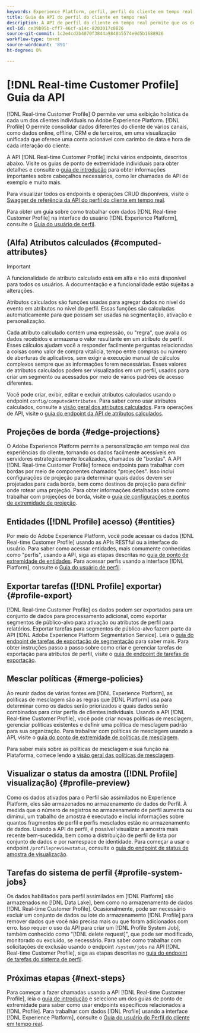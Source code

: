 ```yaml
---
keywords: Experience Platform, perfil, perfil do cliente em tempo real, solução de problemas, API, perfil unificado, perfil unificado, unificado, perfil, rtcp, ativar perfil, Ativar perfil
title: Guia da API do perfil do cliente em tempo real
description: A API de perfil do cliente em tempo real permite que os desenvolvedores explorem e trabalhem com dados de perfil, incluindo perfis de exibição, criem e atualizem políticas de mesclagem, exportem ou exemplificem dados de perfil, e excluam dados de perfil que não são mais necessários ou foram adicionados com erro. Siga este guia para saber como executar operações principais usando a API.
exl-id: ce39b95b-cff7-46cf-a14c-8203017c8826
source-git-commit: 1c2e4cd2b4070f3844a9848b5574e9d5b1688926
workflow-type: tm+mt
source-wordcount: '891'
ht-degree: 0%

---
```


# [!DNL Real-time Customer Profile] Guia da API

[!DNL Real-time Customer Profile] O permite ver uma exibição holística de cada um dos clientes individuais no Adobe Experience Platform. [!DNL Profile] O permite consolidar dados diferentes do cliente de vários canais, como dados online, offline, CRM e de terceiros, em uma visualização unificada que oferece uma conta acionável com carimbo de data e hora de cada interação do cliente.

A API [!DNL Real-time Customer Profile] inclui vários endpoints, descritos abaixo. Visite os guias de ponto de extremidade individuais para obter detalhes e consulte o [guia de introdução](getting-started.md) para obter informações importantes sobre cabeçalhos necessários, como ler chamadas de API de exemplo e muito mais.

Para visualizar todos os endpoints e operações CRUD disponíveis, visite o [Swagger de referência da API do perfil do cliente em tempo real](https://www.adobe.io/apis/experienceplatform/home/api-reference.html#!acpdr/swagger-specs/real-time-customer-profile.yaml).

Para obter um guia sobre como trabalhar com dados [!DNL Real-time Customer Profile] na interface do usuário [!DNL Experience Platform], consulte o [Guia do usuário de perfil](../ui/user-guide.md).

## (Alfa) Atributos calculados {#computed-attributes}

>[!IMPORTANT]
>
>A funcionalidade de atributo calculado está em alfa e não está disponível para todos os usuários. A documentação e a funcionalidade estão sujeitas a alterações.

Atributos calculados são funções usadas para agregar dados no nível do evento em atributos no nível do perfil. Essas funções são calculadas automaticamente para que possam ser usadas na segmentação, ativação e personalização.

Cada atributo calculado contém uma expressão, ou &quot;regra&quot;, que avalia os dados recebidos e armazena o valor resultante em um atributo de perfil. Esses cálculos ajudam você a responder facilmente perguntas relacionadas a coisas como valor de compra vitalícia, tempo entre compras ou número de aberturas de aplicativos, sem exigir a execução manual de cálculos complexos sempre que as informações forem necessárias. Esses valores de atributos calculados podem ser visualizados em um perfil, usados para criar um segmento ou acessados por meio de vários padrões de acesso diferentes.

Você pode criar, exibir, editar e excluir atributos calculados usando o endpoint `config/computedAttributes`. Para saber como usar atributos calculados, consulte a [visão geral dos atributos calculados](../computed-attributes/overview.md). Para operações de API, visite o [guia do endpoint da API de atributos calculados](../computed-attributes/ca-api.md).

## Projeções de borda {#edge-projections}

O Adobe Experience Platform permite a personalização em tempo real das experiências do cliente, tornando os dados facilmente acessíveis em servidores estrategicamente localizados, chamados de &quot;bordas&quot;. A API [!DNL Real-time Customer Profile] fornece endpoints para trabalhar com bordas por meio de componentes chamados &quot;projeções&quot;. Isso inclui configurações de projeção para determinar quais dados devem ser projetados para cada borda, bem como destinos de projeção para definir onde rotear uma projeção. Para obter informações detalhadas sobre como trabalhar com projeções de borda, visite o [guia de configurações e pontos de extremidade de projeção](edge-projections.md).

## Entidades ([!DNL Profile] acesso) {#entities}

Por meio do Adobe Experience Platform, você pode acessar os dados [!DNL Real-time Customer Profile] usando as APIs RESTful ou a interface do usuário. Para saber como acessar entidades, mais comumente conhecidas como &quot;perfis&quot;, usando a API, siga as etapas descritas no [guia de ponto de extremidade de entidades](entities.md). Para acessar perfis usando a interface [!DNL Platform], consulte o [Guia do usuário de perfil](../ui/user-guide.md).

## Exportar tarefas ([!DNL Profile] exportar) {#profile-export}

[!DNL Real-time Customer Profile] os dados podem ser exportados para um conjunto de dados para processamento adicional, como exportar segmentos de público-alvo para ativação ou atributos de perfil para relatórios. Exportar tarefas para segmentos de público-alvo fazem parte da API [!DNL Adobe Experience Platform Segmentation Service]. Leia o [guia do endpoint de tarefas de exportação de segmentação](../../profile/api/export-jobs.md) para saber mais. Para obter instruções passo a passo sobre como criar e gerenciar tarefas de exportação para atributos de perfil, visite o [guia de endpoint de tarefas de exportação](export-jobs.md).

## Mesclar políticas {#merge-policies}

Ao reunir dados de várias fontes em [!DNL Experience Platform], as políticas de mesclagem são as regras que [!DNL Platform] usa para determinar como os dados serão priorizados e quais dados serão combinados para criar perfis de clientes individuais. Usando a API [!DNL Real-time Customer Profile], você pode criar novas políticas de mesclagem, gerenciar políticas existentes e definir uma política de mesclagem padrão para sua organização. Para trabalhar com políticas de mesclagem usando a API, visite o [guia do ponto de extremidade de políticas de mesclagem](merge-policies.md).

Para saber mais sobre as políticas de mesclagem e sua função na Plataforma, comece lendo a [visão geral das políticas de mesclagem](../merge-policies/overview.md).

## Visualizar o status da amostra ([!DNL Profile] visualização) {#profile-preview}

Como os dados ativados para o Perfil são assimilados no Experience Platform, eles são armazenados no armazenamento de dados do Perfil. À medida que o número de registros no armazenamento de perfil aumenta ou diminui, um trabalho de amostra é executado e inclui informações sobre quantos fragmentos de perfil e perfis mesclados estão no armazenamento de dados. Usando a API de perfil, é possível visualizar a amostra mais recente bem-sucedida, bem como a distribuição de perfil de lista por conjunto de dados e por namespace de identidade. Para começar a usar o endpoint `/profilepreviewstatus`, consulte o [guia do endpoint de status de amostra de visualização](preview-sample-status.md).

## Tarefas do sistema de perfil {#profile-system-jobs}

Os dados habilitados para perfil assimilados em [!DNL Platform] são armazenados no [!DNL Data Lake], bem como no armazenamento de dados [!DNL Real-time Customer Profile]. Ocasionalmente, pode ser necessário excluir um conjunto de dados ou lote do armazenamento [!DNL Profile] para remover dados que você não precisa mais ou que foram adicionados com erro. Isso requer o uso da API para criar um [!DNL Profile System Job], também conhecido como &quot;[!DNL delete request]&quot;, que pode ser modificado, monitorado ou excluído, se necessário. Para saber como trabalhar com solicitações de exclusão usando o endpoint `/system/jobs` na API [!DNL Real-time Customer Profile], siga as etapas descritas no [guia do endpoint de tarefas do sistema de perfil](profile-system-jobs.md).

## Próximas etapas {#next-steps}

Para começar a fazer chamadas usando a API [!DNL Real-time Customer Profile], leia o [guia de introdução](getting-started.md) e selecione um dos guias de ponto de extremidade para saber como usar endpoints específicos relacionados a [!DNL Profile]. Para trabalhar com dados [!DNL Profile] usando a interface [!DNL Experience Platform], consulte o [Guia do usuário do Perfil do cliente em tempo real](../ui/user-guide.md).
